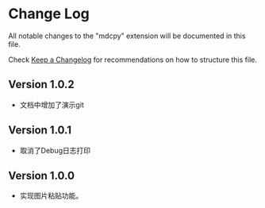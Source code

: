 # Change Log

All notable changes to the "mdcpy" extension will be documented in this file.

Check [Keep a Changelog](http://keepachangelog.com/) for recommendations on how to structure this file.

## Version 1.0.2

- 文档中增加了演示git

## Version 1.0.1

- 取消了Debug日志打印

## Version 1.0.0

- 实现图片粘贴功能。